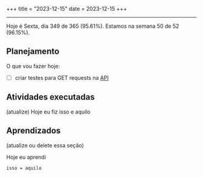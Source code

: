 +++
title = "2023-12-15"
date = 2023-12-15
+++

---

Hoje é Sexta, dia 349 de 365 (95.61%). Estamos na semana 50 de 52 (96.15%).

## Planejamento

O que vou fazer hoje:

- [ ] criar testes para GET requests na [API](https://github.com/OmnicodeSolutions/luisa_drf_tutorial)

## Atividades executadas

(atualize) Hoje eu fiz isso e aquilo

## Aprendizados

(atualize ou delete essa seção)

Hoje eu aprendi
```
isso = aquilo
```
